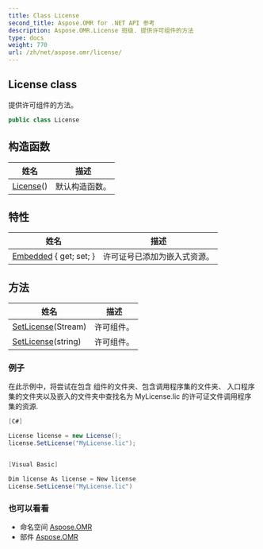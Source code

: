 ```yaml
---
title: Class License
second_title: Aspose.OMR for .NET API 参考
description: Aspose.OMR.License 班级. 提供许可组件的方法
type: docs
weight: 770
url: /zh/net/aspose.omr/license/
---
```

## License class

提供许可组件的方法。

```csharp
public class License
```

## 构造函数

| 姓名 | 描述 |
| --- | --- |
| [License](license/)() | 默认构造函数。 |

## 特性

| 姓名 | 描述 |
| --- | --- |
| [Embedded](../../aspose.omr/license/embedded/) { get; set; } | 许可证号已添加为嵌入式资源。 |

## 方法

| 姓名 | 描述 |
| --- | --- |
| [SetLicense](../../aspose.omr/license/setlicense/#setlicense)(Stream) | 许可组件。 |
| [SetLicense](../../aspose.omr/license/setlicense/#setlicense_1)(string) | 许可组件。 |

### 例子

在此示例中，将尝试在包含 组件的文件夹、包含调用程序集的文件夹、 入口程序集的文件夹以及嵌入的文件夹中查找名为 MyLicense.lic 的许可证文件调用程序集的资源.

```csharp
[C#]

License license = new License();
license.SetLicense("MyLicense.lic");


[Visual Basic]

Dim license As license = New license
License.SetLicense("MyLicense.lic")
```

### 也可以看看

* 命名空间 [Aspose.OMR](../../aspose.omr/)
* 部件 [Aspose.OMR](../../)


